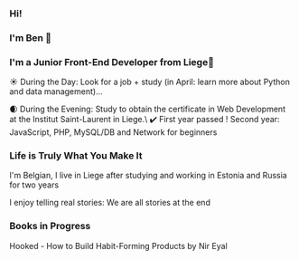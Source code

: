 ### Hi!
### I'm Ben :chestnut:
### I'm a Junior Front-End Developer from Liege👋

:sunny: During the Day: Look for a job + study (in April: learn more about Python and data management)...

:waxing_crescent_moon: During the Evening: Study to obtain the certificate in Web Development at the Institut Saint-Laurent in Liege.\ 
:heavy_check_mark: First year passed ! Second year: JavaScript, PHP, MySQL/DB and Network for beginners 



###  Life is Truly What You Make It
I'm Belgian, I live in Liege after studying and working in Estonia and Russia for two years

I enjoy telling real stories: We are all stories at the end

### Books in Progress
Hooked - How to Build Habit-Forming Products by Nir Eyal


<!--
**BenoitMayeur/BenoitMayeur** is a ✨ _special_ ✨ repository because its `README.md` (this file) appears on your GitHub profile.

Here are some ideas to get you started:

- 🔭 I’m currently working on ...
- 🌱 I’m currently learning ...
- 👯 I’m looking to collaborate on ...
- 🤔 I’m looking for help with ...
- 💬 Ask me about ...
- 📫 How to reach me: ...
- 😄 Pronouns: ...
- ⚡ Fun fact: ...
-->
